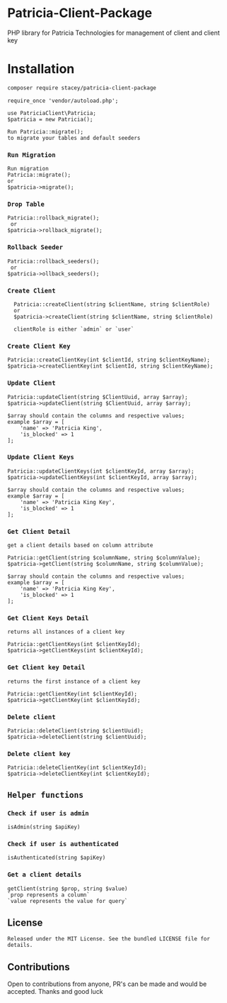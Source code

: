 # Patricia-Client-Package
PHP library for Patricia Technologies for management of client and client key 

 
# Installation 
```sh
composer require stacey/patricia-client-package

```

```
require_once 'vendor/autoload.php';
```

```
use PatriciaClient\Patricia;
$patricia = new Patricia();
```

```
Run Patricia::migrate();
to migrate your tables and default seeders
```

### `Run Migration`
    Run migration
    Patricia::migrate();
    or
    $patricia->migrate();


### `Drop Table`
    Patricia::rollback_migrate();
     or
    $patricia->rollback_migrate();

### `Rollback Seeder`
    Patricia::rollback_seeders();
     or
    $patricia->ollback_seeders();

### `Create Client`

      Patricia::createClient(string $clientName, string $clientRole) 
      or
      $patricia->createClient(string $clientName, string $clientRole)

      clientRole is either `admin` or `user`
      

### `Create Client Key`

    Patricia::createClientKey(int $clientId, string $clientKeyName);
    $patricia->createClientKey(int $clientId, string $clientKeyName);
     
### `Update Client`
    Patricia::updateClient(string $ClientUuid, array $array);
    $patricia->updateClient(string $ClientUuid, array $array);

    $array should contain the columns and respective values;
    example $array = [
        'name' => 'Patricia King',
        'is_blocked' => 1
    ];

 
### `Update Client Keys`

    Patricia::updateClientKeys(int $clientKeyId, array $array);
    $patricia->updateClientKeys(int $clientKeyId, array $array);

    $array should contain the columns and respective values;
    example $array = [
        'name' => 'Patricia King Key',
        'is_blocked' => 1
    ];

 
### `Get Client Detail`

    get a client details based on column attribute

    Patricia::getClient(string $columnName, string $columnValue);
    $patricia->getClient(string $columnName, string $columnValue);

    $array should contain the columns and respective values;
    example $array = [
        'name' => 'Patricia King Key',
        'is_blocked' => 1
    ];

### `Get Client Keys Detail`

    returns all instances of a client key

    Patricia::getClientKeys(int $clientKeyId);
    $patricia->getClientKeys(int $clientKeyId);


### `Get Client key Detail`

    returns the first instance of a client key

    Patricia::getClientKey(int $clientKeyId);
    $patricia->getClientKey(int $clientKeyId);


### `Delete client`

    Patricia::deleteClient(string $clientUuid);
    $patricia->deleteClient(string $clientUuid);



### `Delete client key`

    Patricia::deleteClientKey(int $clientKeyId);
    $patricia->deleteClientKey(int $clientKeyId);


## `Helper functions`

### `Check if user is admin`
    isAdmin(string $apiKey)

### `Check if user is authenticated`
    isAuthenticated(string $apiKey)

### `Get a client details`
    getClient(string $prop, string $value)
    `prop represents a column`
    `value represents the value for query`

    
## License

    Released under the MIT License. See the bundled LICENSE file for details.

## Contributions
   
   Open to contributions from anyone, PR's can be made and would be accepted. Thanks and good luck
